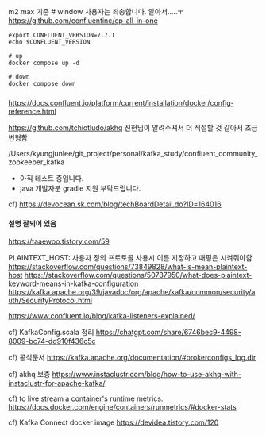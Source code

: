 
m2 max 기준  # window 사용자는 죄송합니다. 알아서.....ㅜ
https://github.com/confluentinc/cp-all-in-one


```shell
export CONFLUENT_VERSION=7.7.1
echo $CONFLUENT_VERSION

# up
docker compose up -d

# down
docker compose down
```

### 
https://docs.confluent.io/platform/current/installation/docker/config-reference.html

https://github.com/tchiotludo/akhq
진헌님이 알려주셔서 더 적절할 것 같아서 조금 변형함

/Users/kyungjunlee/git_project/personal/kafka_study/confluent_community_zookeeper_kafka
- 아직 테스트 중입니다.
- java 개발자분 gradle 지원 부탁드립니다.

cf) https://devocean.sk.com/blog/techBoardDetail.do?ID=164016

#### 설명 잘되어 있음
https://taaewoo.tistory.com/59

PLAINTEXT_HOST: 사용자 정의 프로토콜 사용시 이름 지정하고 매핑은 시켜줘야함.
https://stackoverflow.com/questions/73849828/what-is-mean-plaintext-host
https://stackoverflow.com/questions/50737950/what-does-plaintext-keyword-means-in-kafka-configuration
https://kafka.apache.org/39/javadoc/org/apache/kafka/common/security/auth/SecurityProtocol.html

https://www.confluent.io/blog/kafka-listeners-explained/


cf)  KafkaConfig.scala 정리
https://chatgpt.com/share/6746bec9-4498-8009-bc74-dd910f436c5c

cf) 공식문서
https://kafka.apache.org/documentation/#brokerconfigs_log.dir

cf) akhq 보충
https://www.instaclustr.com/blog/how-to-use-akhq-with-instaclustr-for-apache-kafka/

cf) to live stream a container's runtime metrics.
https://docs.docker.com/engine/containers/runmetrics/#docker-stats

cf) Kafka Connect docker image
https://devidea.tistory.com/120